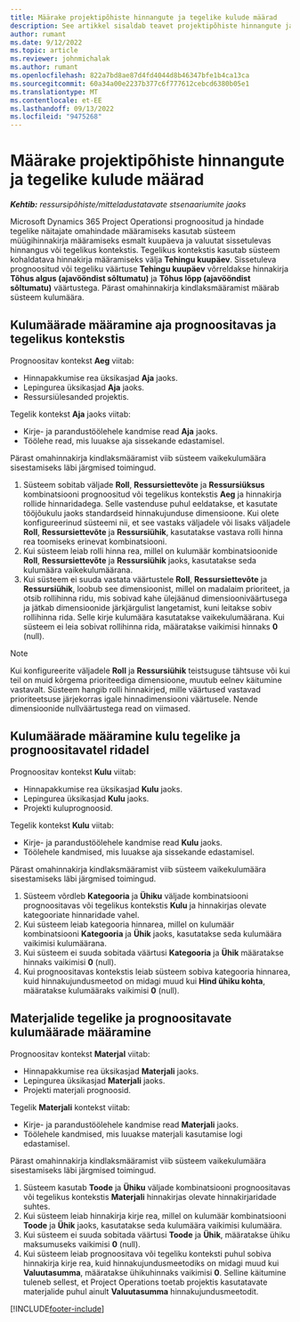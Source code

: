 ```yaml
---
title: Määrake projektipõhiste hinnangute ja tegelike kulude määrad
description: See artikkel sisaldab teavet projektipõhiste hinnangute ja tegelike kulumäärade määramise kohta.
author: rumant
ms.date: 9/12/2022
ms.topic: article
ms.reviewer: johnmichalak
ms.author: rumant
ms.openlocfilehash: 822a7bd8ae87d4fd4044d8b46347bfe1b4ca13ca
ms.sourcegitcommit: 60a34a00e2237b377c6f777612cebcd6380b05e1
ms.translationtype: MT
ms.contentlocale: et-EE
ms.lasthandoff: 09/13/2022
ms.locfileid: "9475268"
---
```

# <a name="determine-cost-rates-for-project-based-estimates-and-actuals"></a>Määrake projektipõhiste hinnangute ja tegelike kulude määrad

_**Kehtib:** ressursipõhiste/mitteladustatavate stsenaariumite jaoks_

Microsoft Dynamics 365 Project Operationsi prognoositud ja hindade tegelike näitajate omahindade määramiseks kasutab süsteem müügihinnakirja määramiseks esmalt kuupäeva ja valuutat sissetulevas hinnangus või tegelikus kontekstis. Tegelikus kontekstis kasutab süsteem kohaldatava hinnakirja määramiseks välja **Tehingu kuupäev**. Sissetuleva prognoositud või tegeliku väärtuse **Tehingu kuupäev** võrreldakse hinnakirja **Tõhus algus (ajavööndist sõltumatu)** ja **Tõhus lõpp (ajavööndist sõltumatu)** väärtustega. Pärast omahinnakirja kindlaksmääramist määrab süsteem kulumäära.

## <a name="determining-cost-rates-in-estimate-and-actual-contexts-for-time"></a>Kulumäärade määramine aja prognoositavas ja tegelikus kontekstis

Prognoositav kontekst **Aeg** viitab:

- Hinnapakkumise rea üksikasjad **Aja** jaoks.
- Lepingurea üksikasjad **Aja** jaoks.
- Ressursiülesanded projektis.

Tegelik kontekst **Aja** jaoks viitab:

- Kirje- ja parandustöölehele kandmise read **Aja** jaoks.
- Töölehe read, mis luuakse aja sissekande edastamisel.

Pärast omahinnakirja kindlaksmääramist viib süsteem vaikekulumäära sisestamiseks läbi järgmised toimingud.

1. Süsteem sobitab väljade **Roll**, **Ressursiettevõte** ja **Ressursiüksus** kombinatsiooni prognoositud või tegelikus kontekstis **Aeg** ja hinnakirja rollide hinnaridadega. Selle vastenduse puhul eeldatakse, et kasutate tööjõukulu jaoks standardseid hinnakujunduse dimensioone. Kui olete konfigureerinud süsteemi nii, et see vastaks väljadele või lisaks väljadele **Roll**, **Ressursiettevõte** ja **Ressursiühik**, kasutatakse vastava rolli hinna rea toomiseks erinevat kombinatsiooni.
1. Kui süsteem leiab rolli hinna rea, millel on kulumäär kombinatsioonide **Roll**, **Ressursiettevõte** ja **Ressursiühik** jaoks, kasutatakse seda kulumäära vaikekulumäärana.
1. Kui süsteem ei suuda vastata väärtustele **Roll**, **Ressursiettevõte** ja **Ressursiühik**, loobub see dimensioonist, millel on madalaim prioriteet, ja otsib rollihinna ridu, mis sobivad kahe ülejäänud dimensiooniväärtusega ja jätkab dimensioonide järkjärgulist langetamist, kuni leitakse sobiv rollihinna rida. Selle kirje kulumäära kasutatakse vaikekulumäärana. Kui süsteem ei leia sobivat rollihinna rida, määratakse vaikimisi hinnaks **0** (null).

> [!NOTE]
> Kui konfigureerite väljadele **Roll** ja **Ressursiühik** teistsuguse tähtsuse või kui teil on muid kõrgema prioriteediga dimensioone, muutub eelnev käitumine vastavalt. Süsteem hangib rolli hinnakirjed, mille väärtused vastavad prioriteetsuse järjekorras igale hinnadimensiooni väärtusele. Nende dimensioonide nullväärtustega read on viimased.

## <a name="determining-cost-rates-on-actual-and-estimate-lines-for-expense"></a>Kulumäärade määramine kulu tegelike ja prognoositavatel ridadel

Prognoositav kontekst **Kulu** viitab:

- Hinnapakkumise rea üksikasjad **Kulu** jaoks.
- Lepingurea üksikasjad **Kulu** jaoks.
- Projekti kuluprognoosid.

Tegelik kontekst **Kulu** viitab:

- Kirje- ja parandustöölehele kandmise read **Kulu** jaoks.
- Töölehele kandmised, mis luuakse aja sissekande edastamisel.

Pärast omahinnakirja kindlaksmääramist viib süsteem vaikekulumäära sisestamiseks läbi järgmised toimingud.

1. Süsteem võrdleb **Kategooria** ja **Ühiku** väljade kombinatsiooni prognoositavas või tegelikus kontekstis **Kulu** ja hinnakirjas olevate kategooriate hinnaridade vahel.
1. Kui süsteem leiab kategooria hinnarea, millel on kulumäär kombinatsiooni **Kategooria** ja **Ühik** jaoks, kasutatakse seda kulumäära vaikimisi kulumäärana.
1. Kui süsteem ei suuda sobitada väärtusi **Kategooria** ja **Ühik** määratakse hinnaks vaikimisi **0** (null).
1. Kui prognoositavas kontekstis leiab süsteem sobiva kategooria hinnarea, kuid hinnakujundusmeetod on midagi muud kui **Hind ühiku kohta**, määratakse kulumääraks vaikimisi **0** (null).

## <a name="determining-cost-rates-on-actual-and-estimate-lines-for-material"></a>Materjalide tegelike ja prognoositavate kulumäärade määramine

Prognoositav kontekst **Materjal** viitab:

- Hinnapakkumise rea üksikasjad **Materjali** jaoks.
- Lepingurea üksikasjad **Materjali** jaoks.
- Projekti materjali prognoosid.

Tegelik **Materjali** kontekst viitab:

- Kirje- ja parandustöölehele kandmise read **Materjali** jaoks.
- Töölehele kandmised, mis luuakse materjali kasutamise logi edastamisel.

Pärast omahinnakirja kindlaksmääramist viib süsteem vaikekulumäära sisestamiseks läbi järgmised toimingud.

1. Süsteem kasutab **Toode** ja **Ühiku** väljade kombinatsiooni prognoositavas või tegelikus kontekstis **Materjali** hinnakirjas olevate hinnakirjaridade suhtes.
1. Kui süsteem leiab hinnakirja kirje rea, millel on kulumäär kombinatsiooni **Toode** ja **Ühik** jaoks, kasutatakse seda kulumäära vaikimisi kulumäära.
1. Kui süsteem ei suuda sobitada väärtusi **Toode** ja **Ühik**, määratakse ühiku maksumuseks vaikimisi **0** (null).
1. Kui süsteem leiab prognoositava või tegeliku konteksti puhul sobiva hinnakirja kirje rea, kuid hinnakujundusmeetodiks on midagi muud kui **Valuutasumma**, määratakse ühikuhinnaks vaikimisi **0**. Selline käitumine tuleneb sellest, et Project Operations toetab projektis kasutatavate materjalide puhul ainult **Valuutasumma** hinnakujundusmeetodit.

[!INCLUDE[footer-include](../includes/footer-banner.md)]
